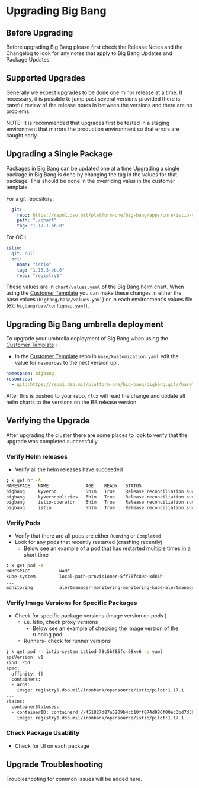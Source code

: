 # Upgrading Big Bang

## Before Upgrading
Before upgrading Big Bang please first check the Release Notes and the Changelog to look for any notes that apply to Big Bang Updates and Package Updates

## Supported Upgrades
Generally we expect upgrades to be done one minor release at a time.  If necessary, it is possible to jump past several versions provided there is careful review of the release notes in between the versions and there are no problems.

NOTE: It is recommended that upgrades first be tested in a staging environment that mirrors the production environment so that errors are caught early.

## Upgrading a Single Package
Packages in Big Bang can be updated one at a time
Upgrading a single package in Big Bang is done by changing the tag in the values for that package.  This should be done in the overriding valus in the customer template.

For a git repository:

```yaml
  git:
    repo: https://repo1.dso.mil/platform-one/big-bang/apps/core/istio-controlplane.git
    path: "./chart"
    tag: "1.17.1-bb.0"
```

For OCI:

```yaml
istio:
  git: null
  oci:
    name: "istio"
    tag: "1.15.3-bb.0"
    repo: "registry1"
```

These values are in `chart/values.yaml` of the Big Bang helm chart.
When using the [Customer Template](https://repo1.dso.mil/big-bang/customers/template) you can make these changes in either the base values (`bigbang/base/values.yaml`) or in each environment's values file (ex: `bigbang/dev/configmap.yaml`).

## Upgrading Big Bang umbrella deployment
To upgrade your umbrella deployment of Big Bang when using the [Customer Template](https://repo1.dso.mil/big-bang/customers/template) :
* In the [Customer Template](https://repo1.dso.mil/big-bang/customers/template) repo in `base/kustomization.yaml` edit the value for `resources` to the next version up .

```yaml
namespace: bigbang
resources:
  - git::https://repo1.dso.mil/platform-one/big-bang/bigbang.git//base?ref=release-1.56.x
```

After this is pushed to your repo, `flux` will read the change and update all helm charts to the versions on the BB release version.

## Verifying the Upgrade
After upgrading the cluster there are some places to look to verify that the upgrade was completed successfully

### Verify Helm releases 
 - Verify all the helm releases have succeeded
```bash
❯ k get hr -A
NAMESPACE   NAME              AGE    READY   STATUS
bigbang     kyverno           5h1m   True    Release reconciliation succeeded
bigbang     kyvernopolicies   5h1m   True    Release reconciliation succeeded
bigbang     istio-operator    5h1m   True    Release reconciliation succeeded
bigbang     istio             5h1m   True    Release reconciliation succeeded
```

### Verify Pods
 - Verify that there are all pods are either `Running` or `Completed`
 - Look for any pods that recently restarted (crashing recently)
   - Below see an example of a pod that has restarted multiple times in a short time
```bash
❯ k get pod -A
NAMESPACE           NAME                                                        READY   STATUS    RESTARTS   AGE
kube-system         local-path-provisioner-5ff76fc89d-xd85h                     1/1     Running   0          22m
...
monitoring          alertmanager-monitoring-monitoring-kube-alertmanager-0      3/3     Running   7          3m
```

### Verify Image Versions for Specific Packages
 - Check for specific package versions (image version on pods ) 
   - i.e. Istio, check proxy versions
     - Below see an example of checking the image version of the running pod.
   - Runners- check for runner versions
```bash
❯ k get pod -n istio-system istiod-78c5bf85fc-68xv6 -o yaml
apiVersion: v1
kind: Pod
spec:
  affinity: {}
  containers:
  - args:
    image: registry1.dso.mil/ironbank/opensource/istio/pilot:1.17.1
...
status:
  containerStatuses:
  - containerID: containerd://451827d87a5209b4cb10ff074d986f00ec3bd7d36082cb49b8612e3a48eea9b7
    image: registry1.dso.mil/ironbank/opensource/istio/pilot:1.17.1
```
### Check Package Usability
 - Check for UI on each package

## Upgrade Troubleshooting
Troubleshooting for common issues will be added here.
